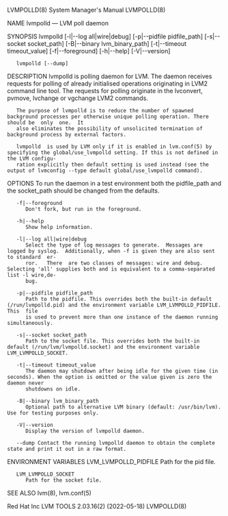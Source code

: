 LVMPOLLD(8)							    System Manager's Manual							   LVMPOLLD(8)

NAME
       lvmpolld — LVM poll daemon

SYNOPSIS
       lvmpolld [-l|--log all|wire|debug] [-p|--pidfile pidfile_path] [-s|--socket socket_path] [-B|--binary lvm_binary_path] [-t|--timeout timeout_value]
       [-f|--foreground] [-h|--help] [-V|--version]

       lvmpolld [--dump]

DESCRIPTION
       lvmpolld	 is  polling daemon for LVM. The daemon receives requests for polling of already initialised operations originating in LVM2 command line tool.
       The requests for polling originate in the lvconvert, pvmove, lvchange or vgchange LVM2 commands.

       The purpose of lvmpolld is to reduce the number of spawned background processes per otherwise unique polling operation. There should be	only  one.  It
       also eliminates the possibility of unsolicited termination of background process by external factors.

       lvmpolld	 is used by LVM only if it is enabled in lvm.conf(5) by specifying the global/use_lvmpolld setting. If this is not defined in the LVM configu‐
       ration explicitly then default setting is used instead (see the output of lvmconfig --type default global/use_lvmpolld command).

OPTIONS
       To run the daemon in a test environment both the pidfile_path and the socket_path should be changed from the defaults.

       -f|--foreground
	      Don't fork, but run in the foreground.

       -h|--help
	      Show help information.

       -l|--log all|wire|debug
	      Select the type of log messages to generate.  Messages are logged by syslog.  Additionally, when -f is given they are also sent to standard  er‐
	      ror.   There  are two classes of messages: wire and debug. Selecting 'all' supplies both and is equivalent to a comma-separated list -l wire,de‐
	      bug.

       -p|--pidfile pidfile_path
	      Path to the pidfile. This overrides both the built-in default (/run/lvmpolld.pid) and the environment variable LVM_LVMPOLLD_PIDFILE.  This  file
	      is used to prevent more than one instance of the daemon running simultaneously.

       -s|--socket socket_path
	      Path to the socket file. This overrides both the built-in default (/run/lvm/lvmpolld.socket) and the environment variable LVM_LVMPOLLD_SOCKET.

       -t|--timeout timeout_value
	      The daemon may shutdown after being idle for the given time (in seconds). When the option is omitted or the value given is zero the daemon never
	      shutdowns on idle.

       -B|--binary lvm_binary_path
	      Optional path to alternative LVM binary (default: /usr/bin/lvm). Use for testing purposes only.

       -V|--version
	      Display the version of lvmpolld daemon.

       --dump Contact the running lvmpolld daemon to obtain the complete state and print it out in a raw format.

ENVIRONMENT VARIABLES
       LVM_LVMPOLLD_PIDFILE
	      Path for the pid file.

       LVM_LVMPOLLD_SOCKET
	      Path for the socket file.

SEE ALSO
       lvm(8), lvm.conf(5)

Red Hat Inc						       LVM TOOLS 2.03.16(2) (2022-05-18)						   LVMPOLLD(8)
